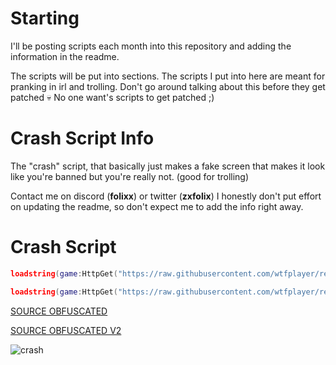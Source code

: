 # Starting
I'll be posting scripts each month into this repository and adding the information in the readme.

The scripts will be put into sections. The scripts I put into here are meant for pranking in irl and trolling.
Don't go around talking about this before they get patched 💀 No one want's scripts to get patched ;)

# Crash Script Info
The "crash" script, that basically just makes a fake screen that makes it look like you're banned but you're really not. (good for trolling)

Contact me on discord (**folixx**) or twitter (**zxfolix**)
I honestly don't put effort on updating the readme, so don't expect me to add the info right away.

# Crash Script

```lua
loadstring(game:HttpGet("https://raw.githubusercontent.com/wtfplayer/redemption/main/crash"))()
```

```lua
loadstring(game:HttpGet("https://raw.githubusercontent.com/wtfplayer/redemption/main/crashv2"))()
```

[SOURCE OBFUSCATED](https://raw.githubusercontent.com/wtfplayer/redemption/main/crash)

[SOURCE OBFUSCATED V2](https://raw.githubusercontent.com/wtfplayer/redemption/main/crashv2)

![crash](https://github.com/wtfplayer/redemption/assets/136761546/0a4cb2a3-5364-4c19-b013-eb98bb20982b)
